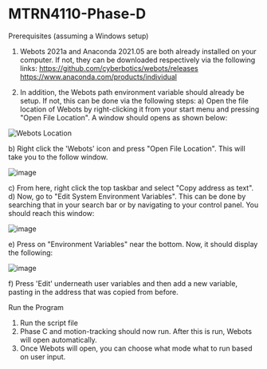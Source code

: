 # MTRN4110-Phase-D

Prerequisites (assuming a Windows setup)

1. Webots 2021a and Anaconda 2021.05 are both already installed on your computer. If not, they can be downloaded respectively via the following links: 
https://github.com/cyberbotics/webots/releases 
https://www.anaconda.com/products/individual

2. In addition, the Webots path environment variable should already be setup. If not, this can be done via the following steps:
a) Open the file location of Webots by right-clicking it from your start menu and pressing "Open File Location". A window should opens as shown below:

![Webots Location](https://user-images.githubusercontent.com/42131486/130306301-08f379ab-6990-4a06-bd60-fc591913e3d9.PNG)

b) Right click the 'Webots' icon and press "Open File Location". This will take you to the follow window. 

![image](https://user-images.githubusercontent.com/42131486/130306633-574d8ded-0db1-44c0-902b-07eb91629b29.png)

c) From here, right click the top taskbar and select "Copy address as text". 
d) Now, go to "Edit System Environment Variables". This can be done by searching that in your search bar or by navigating to your control panel. You should reach this window: 

![image](https://user-images.githubusercontent.com/42131486/130306848-5fcf68b9-7b93-447b-86d3-d1c603cadd7b.png)

e) Press on "Environment Variables" near the bottom. Now, it should display the following:

![image](https://user-images.githubusercontent.com/42131486/130307131-51adc281-1d0a-4140-94e9-3465ee289495.png)

f)  Press 'Edit' underneath user variables and then add a new variable, pasting in the address that was copied from before. 


Run the Program

1. Run the script file 
2. Phase C and motion-tracking should now run. After this is run, Webots will open automatically. 
3. Once Webots will open, you can choose what mode what to run based on user input. 









